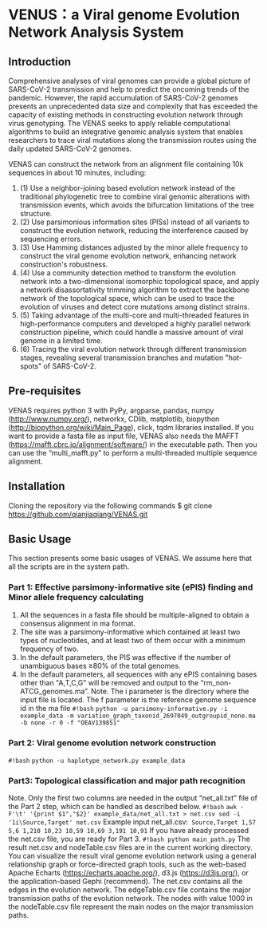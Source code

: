 # VENUS：a Viral genome Evolution Network Analysis System

## Introduction

Comprehensive analyses of viral genomes can provide a global picture of SARS-CoV-2 transmission and help to predict the oncoming trends of the pandemic. However, the rapid accumulation of SARS-CoV-2 genomes presents an unprecedented data size and complexity that has exceeded the capacity of existing methods in constructing evolution network through virus genotyping. The VENAS seeks to apply reliable computational algorithms to build an integrative genomic analysis system that enables researchers to trace viral mutations along the transmission routes using the daily updated SARS-CoV-2 genomes.

VENAS can construct the network from an alignment file containing 10k sequences in about 10 minutes, including:
1. (1)  Use a neighbor-joining based evolution network instead of the traditional phylogenetic tree to combine viral genomic alterations with transmission events, which avoids the bifurcation limitations of the tree structure. 
1. (2)  Use parsimonious information sites (PISs) instead of all variants to construct the evolution network, reducing the interference caused by sequencing errors.
1. (3)  Use Hamming distances adjusted by the minor allele frequency to construct the viral genome evolution network, enhancing network construction's robustness.
1. (4)  Use a community detection method to transform the evolution network into a two-dimensional isomorphic topological space, and apply a network disassortativity trimming algorithm to extract the backbone network of the topological space, which can be used to trace the evolution of viruses and detect core mutations among distinct strains.
1. (5)  Taking advantage of the multi-core and multi-threaded features in high-performance computers and developed a highly parallel network construction pipeline, which could handle a massive amount of viral genome in a limited time.
1. (6)  Tracing the viral evolution network through different transmission stages, revealing several transmission branches and mutation "hot-spots" of SARS-CoV-2.

## Pre-requisites
VENAS requires python 3 with PyPy, argparse, pandas, numpy (http://www.numpy.org/), networkx, CDlib, matplotlib, biopython (http://biopython.org/wiki/Main_Page), click, tqdm libraries installed.
If you want to provide a fasta file as input file, VENAS also needs the MAFFT (https://mafft.cbrc.jp/alignment/software/) in the executable path. Then you can use the “multi_mafft.py” to perform a multi-threaded multiple sequence alignment.

## Installation
Cloning the repository via the following commands $ git clone https://github.com/qianjiaqiang/VENAS.git

## Basic Usage
This section presents some basic usages of VENAS. We assume here that all the scripts are in the system path.
### Part 1: Effective parsimony-informative site (ePIS) finding and Minor allele frequency calculating
1.	All the sequences in a fasta file should be multiple-aligned to obtain a consensus alignment in ma format.
2.	The site was a parsimony-informative which contained at least two types of nucleotides, and at least two of them occur with a minimum frequency of two.
3.	In the default parameters, the PIS was effective if the number of unambiguous bases ≥80% of the total genomes.
4.	In the default parameters, all sequences with any ePIS containing bases other than "A,T,C,G" will be removed and output to the “rm_non-ATCG_genomes.ma”.
Note. The i parameter is the directory where the input file is located. The f parameter is the reference genome sequence id in the ma file
`#!bash`
`python -u parsimony-informative.py -i example_data -m variation_graph_taxonid_2697049_outgroupid_none.ma -b none -r 0 -f "OEAV139851"`

### Part 2: Viral genome evolution network construction
`#!bash`
`python -u haplotype_network.py example_data`

### Part3: Topological classification and major path recognition
Note. Only the first two columns are needed in the output “net_all.txt” file of the Part 2 step, which can be handled as described below.
`#!bash`
`awk -F'\t' '{print $1","$2}' example_data/net_all.txt > net.csv
sed -i '1i\Source,Target' net.csv`
Example input net_all.csv:```
Source,Target
1,57
5,6
1,210
10,23
10,59
10,69
3,191
10,91```
If you have already processed the net.csv file, you are ready for Part 3.
`#!bash
python main_path.py`
The result net.csv and nodeTable.csv files are in the current working directory. You can visualize the result viral genome evolution network using a general relationship graph or force-directed graph tools, such as the web-based Apache Echarts (<https://echarts.apache.org/>), d3.js (<https://d3js.org/>), or the application-based Gephi (recommend).
The net.csv contains all the edges in the evolution network. The edgeTable.csv file contains the major transmission paths of the evolution network. The nodes with value 1000 in the nodeTable.csv file represent the main nodes on the major transmission paths.


